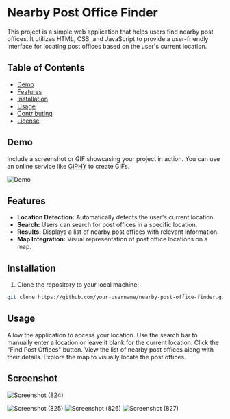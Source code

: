 # Nearby Post Office Finder

This project is a simple web application that helps users find nearby post offices. It utilizes HTML, CSS, and JavaScript to provide a user-friendly interface for locating post offices based on the user's current location.

## Table of Contents

- [Demo](#demo)
- [Features](#features)
- [Installation](#installation)
- [Usage](#usage)
- [Contributing](#contributing)
- [License](#license)

## Demo

Include a screenshot or GIF showcasing your project in action. You can use an online service like [GIPHY](https://giphy.com/) to create GIFs.

![Demo](https://github.com/sanskar74/F3_Module_Test/assets/117890001/37d4df7e-072c-4772-94cc-fee26011a1bd)

## Features

- **Location Detection:** Automatically detects the user's current location.
- **Search:** Users can search for post offices in a specific location.
- **Results:** Displays a list of nearby post offices with relevant information.
- **Map Integration:** Visual representation of post office locations on a map.

## Installation

1. Clone the repository to your local machine:

```bash
git clone https://github.com/your-username/nearby-post-office-finder.git


````
## Usage
Allow the application to access your location.
Use the search bar to manually enter a location or leave it blank for the current location.
Click the "Find Post Offices" button.
View the list of nearby post offices along with their details.
Explore the map to visually locate the post offices.
## Screenshot
![Screenshot (824)](https://github.com/sanskar74/F3_Module_Test/assets/117890001/37d4df7e-072c-4772-94cc-fee26011a1bd)

![Screenshot (825)](https://github.com/sanskar74/F3_Module_Test/assets/117890001/611dbb94-63f3-44d0-8246-73767e59b143)
![Screenshot (826)](https://github.com/sanskar74/F3_Module_Test/assets/117890001/0dd35e37-9abb-4885-8403-9bdfab1be250)
![Screenshot (827)](https://github.com/sanskar74/F3_Module_Test/assets/117890001/2cc11038-5b69-4e91-8ba7-ada8284d4622)
